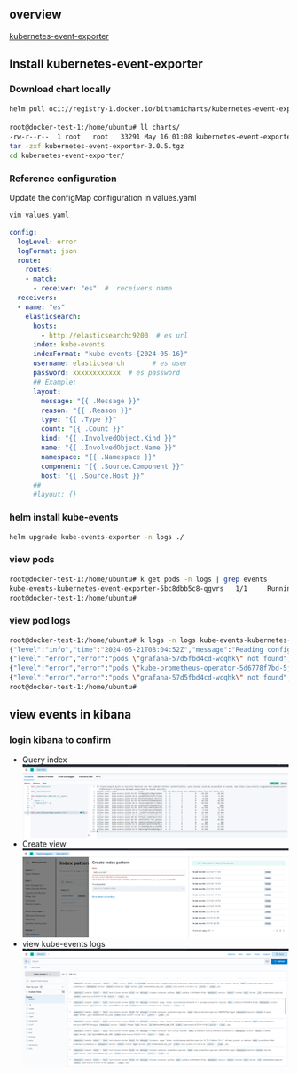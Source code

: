 ## overview
[kubernetes-event-exporter](https://github.com/resmoio/kubernetes-event-exporter)
## Install kubernetes-event-exporter

### Download chart locally
```bash
helm pull oci://registry-1.docker.io/bitnamicharts/kubernetes-event-exporter

root@docker-test-1:/home/ubuntu# ll charts/
-rw-r--r--  1 root   root   33291 May 16 01:08 kubernetes-event-exporter-3.0.5.tgz
tar -zxf kubernetes-event-exporter-3.0.5.tgz
cd kubernetes-event-exporter/
```
### Reference configuration
Update the configMap configuration in values.yaml
```bash
vim values.yaml
```

```yaml
config:
  logLevel: error
  logFormat: json
  route:
    routes:
    - match:
      - receiver: "es"  #  receivers name
  receivers:
  - name: "es"
    elasticsearch:
      hosts:
        - http://elasticsearch:9200  # es url
      index: kube-events
      indexFormat: "kube-events-{2024-05-16}"
      username: elasticsearch       # es user
      password: xxxxxxxxxxxx  # es password
      ## Example:
      layout:
        message: "{{ .Message }}"
        reason: "{{ .Reason }}"
        type: "{{ .Type }}"
        count: "{{ .Count }}"
        kind: "{{ .InvolvedObject.Kind }}"
        name: "{{ .InvolvedObject.Name }}"
        namespace: "{{ .Namespace }}"
        component: "{{ .Source.Component }}"
        host: "{{ .Source.Host }}"
      ##
      #layout: {}
```
### helm install kube-events

```bash
helm upgrade kube-events-exporter -n logs ./
```
### view pods
```bash
root@docker-test-1:/home/ubuntu# k get pods -n logs | grep events
kube-events-kubernetes-event-exporter-5bc8dbb5c8-qgvrs   1/1     Running   0               60m
root@docker-test-1:/home/ubuntu# 
```
### view pod logs
```bash
root@docker-test-1:/home/ubuntu# k logs -n logs kube-events-kubernetes-event-exporter-5bc8dbb5c8-qgvrs
{"level":"info","time":"2024-05-21T08:04:52Z","message":"Reading config file /data/config.yaml"}
{"level":"error","error":"pods \"grafana-57d5fbd4cd-wcqhk\" not found","time":"2024-05-21T08:24:11Z","message":"Object not found, likely deleted"}
{"level":"error","error":"pods \"kube-prometheus-operator-5d6778f7bd-5jxfs\" not found","time":"2024-05-21T08:24:11Z","message":"Object not found, likely deleted"}
{"level":"error","error":"pods \"grafana-57d5fbd4cd-wcqhk\" not found","time":"2024-05-21T08:24:12Z","message":"Object not found, likely deleted"}
root@docker-test-1:/home/ubuntu#
```

## view events in kibana
### login kibana to confirm
- Query index
![Query index](../images/kube-events-index.png)
- Create view
![create index](../images/create-k-e-view.png)
- view kube-events logs
![view logs](../images/kube-events-logs.png)